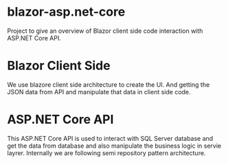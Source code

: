 # blazor-asp.net-core
Project to give an overview of Blazor client side code interaction with ASP.NET Core API.

# Blazor Client Side
We use blazore client side architecture to create the UI. And getting the JSON data from API and manipulate that data in client side code.

# ASP.NET Core API
This ASP.NET Core API is used to interact with SQL Server database and get the data from database and also manipulate the business logic in servie layrer. Internally we are following semi repository pattern architecture.
